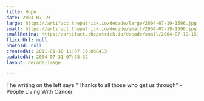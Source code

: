 ```yaml
---
title: Hope
date: 2004-07-19
large: https://artifact.thepatrick.io/decade/large/2004-07-19-1596.jpg
small: https://artifact.thepatrick.io/decade/small/2004-07-19-1596.jpg
smallRetina: https://artifact.thepatrick.io/decade/small/2004-07-19-1596@2x.jpg
flickrUrl: null
photoId: null
createdAt: 2011-01-30 11:07:16.068413
updatedAt: 2004-07-31 07:33:32
layout: decade-image

---
```

The writing on the left says "Thanks to all those who get us through" - People Living With Cancer
